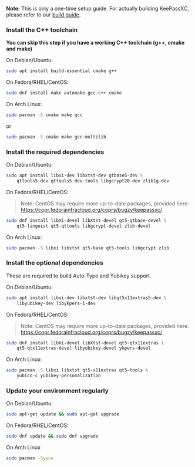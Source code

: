 **Note:** This is only a one-time setup guide. For actually building KeePassXC, please refer to our [build guide](Building-KeePassXC).

### Install the C++ toolchain
**You can skip this step if you have a working C++ toolchain (g++, cmake and make)**

On Debian/Ubuntu:

```bash
sudo apt install build-essential cmake g++
```

On Fedora/RHEL/CentOS:

```bash
sudo dnf install make automake gcc-c++ cmake 
```

On Arch Linux:

```bash
sudo pacman -S cmake make gcc
```
or
```bash
sudo pacman -S cmake make gcc-multilib
```

### Install the required dependencies

On Debian/Ubuntu:

```bash
sudo apt install libxi-dev libxtst-dev qtbase5-dev \
    qttools5-dev qttools5-dev-tools libgcrypt20-dev zlib1g-dev
```

On Fedora/RHEL/CentOS:

> Note: CentOS may require more up-to-date packages, provided here: https://copr.fedorainfracloud.org/coprs/bugzy/keepassxc/

```bash
sudo dnf install libXi-devel libXtst-devel qt5-qtbase-devel \
    qt5-linguist qt5-qttools libgcrypt-devel zlib-devel
```

On Arch Linux:
```bash
sudo pacman -S libxi libxtst qt5-base qt5-tools libgcrypt zlib
```

### Install the optional dependencies

These are required to build Auto-Type and Yubikey support.

On Debian/Ubuntu:

```bash
sudo apt install libxi-dev libxtst-dev libqt5x11extras5-dev \
    libyubikey-dev libykpers-1-dev
```

On Fedora/RHEL/CentOS:

> Note: CentOS may require more up-to-date packages, provided here: https://copr.fedorainfracloud.org/coprs/bugzy/keepassxc/

```bash
sudo dnf install libXi-devel libXtst-devel qt5-qtx11extras \
    qt5-qtx11extras-devel libyubikey-devel ykpers-devel
```

On Arch Linux:
```bash
sudo pacman -S libxi libxtst qt5-x11extras qt5-tools \
    yubico-c yubikey-personalization
```

### Update your environment regularly

On Debian/Ubuntu:

```bash
sudo apt-get update && sudo apt-get upgrade
```

On Fedora/RHEL/CentOS:

```bash
sudo dnf update && sudo dnf upgrade
```

On Arch Linux

```bash
sudo pacman -Syyuu
```